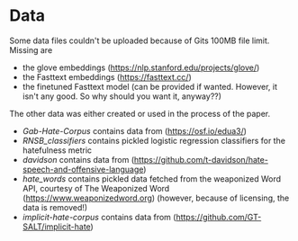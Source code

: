 # Data
Some data files couldn't be uploaded because of Gits 100MB file limit. Missing are 
- the glove embeddings (https://nlp.stanford.edu/projects/glove/)
- the Fasttext embeddings (https://fasttext.cc/)
- the finetuned Fasttext model (can be provided if wanted. However, it isn't any good. So why should you want it, anyway??)

The other data was either created or used in the process of the paper.

- _Gab-Hate-Corpus_ contains data from (https://osf.io/edua3/)
- _RNSB_classifiers_ contains pickled logistic regression classifiers for the hatefulness metric
- _davidson_ contains data from (https://github.com/t-davidson/hate-speech-and-offensive-language)
- _hate_words_ contains pickled data fetched from the weaponized Word API, courtesy of The Weaponized Word (https://www.weaponizedword.org) (however, because of licensing, the data is removed!)
- _implicit-hate-corpus_ contains data from (https://github.com/GT-SALT/implicit-hate)
